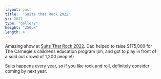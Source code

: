 ```yaml
---
layout: post
title:  "Suits that Rock 2022"
yr: 2022
type: "gallery"
height: "250px"
length: 4
---
```


Amazing show at [Suits That Rock 2022](https://thecarnegie.com/support/suits-that-rock/). Dad helped to raise $175,000 for The Carnegie's childrens education program (oh, and got to play in front of a sold out crowd of 1,200 people!)

Suits happens every year, so if you like rock and roll, definitely consider coming by next year.